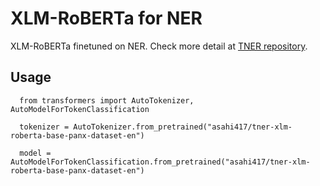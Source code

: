 # XLM-RoBERTa for NER
XLM-RoBERTa finetuned on NER. Check more detail at [TNER repository](https://github.com/asahi417/tner).

## Usage
```
  from transformers import AutoTokenizer, AutoModelForTokenClassification
  
  tokenizer = AutoTokenizer.from_pretrained("asahi417/tner-xlm-roberta-base-panx-dataset-en")
  
  model = AutoModelForTokenClassification.from_pretrained("asahi417/tner-xlm-roberta-base-panx-dataset-en")
 ```